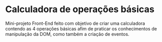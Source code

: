 # Calculadora de operações básicas

Mini-projeto Front-End feito com objetivo de criar uma calculadora contendo as 4 operações básicas afim de praticar os conhecimentos de manipulação da DOM, como também a criação de eventos.
